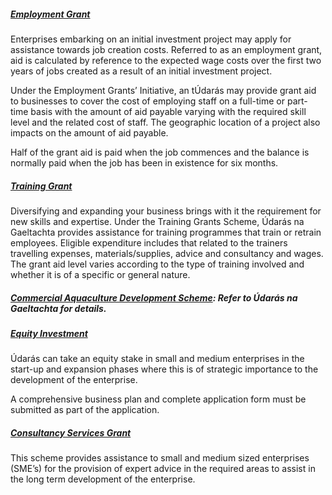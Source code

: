 ##### [Employment Grant](http://www.udaras.ie/en/forbairt-fiontraiochta/cunamh-airgid/deontas-fostaiochta)

Enterprises embarking on an initial investment project may apply for assistance towards job creation costs. Referred to as an employment grant, aid is calculated by reference to the expected wage costs over the first two years of jobs created as a result of an initial investment project.

Under the Employment Grants’ Initiative, an tÚdarás may provide grant aid to businesses to cover the cost of employing staff on a full-time or part-time basis with the amount of aid payable varying with the required skill level and the related cost of staff. The geographic location of a project also impacts on the amount of aid payable.

Half of the grant aid is paid when the job commences and the balance is normally paid when the job has been in existence for six months.

##### [Training Grant](http://www.udaras.ie/en/forbairt-fiontraiochta/cunamh-airgid/deontas-oiliuna)

Diversifying and expanding your business brings with it the requirement for new skills and expertise. Under the Training Grants Scheme, Údarás na Gaeltachta provides assistance for training programmes that train or retrain employees. Eligible expenditure includes that related to the trainers travelling expenses, materials\/supplies, advice and consultancy and wages. The grant aid level varies according to the type of training involved and whether it is of a specific or general nature.

##### [Commercial Aquaculture Development Scheme](http://www.udaras.ie/en/forbairt-fiontraiochta/cunamh-airgid/sceim-fhorbartha-uisceshaothraithe-thrachtala): Refer to Údarás na Gaeltachta for details.

##### [Equity Investment](http://www.udaras.ie/en/forbairt-fiontraiochta/cunamh-airgid/infheistiu-scaireanna)

Údarás can take an equity stake in small and medium enterprises in the start-up and expansion phases where this is of strategic importance to the development of the enterprise.

A comprehensive business plan and complete application form must be submitted as part of the application.

##### [Consultancy Services Grant](http://www.udaras.ie/en/forbairt-fiontraiochta/cunamh-airgid/deontas-do-sheirbhisi-comhairleoireachta)

This scheme provides assistance to small and medium sized enterprises \(SME’s\) for the provision of expert advice in the required areas to assist in the long term development of the enterprise.





